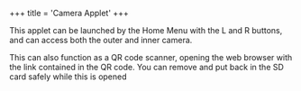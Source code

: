 +++
title = 'Camera Applet'
+++

This applet can be launched by the Home Menu with the L and R buttons,
and can access both the outer and inner camera.

This can also function as a QR code scanner, opening the web browser
with the link contained in the QR code. You can remove and put back in
the SD card safely while this is opened